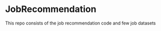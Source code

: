 # JobRecommendation        
This repo consists of the job recommendation code and few job datasets           
    

